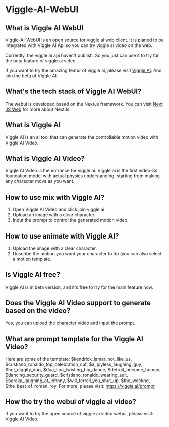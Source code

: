# Viggle-AI-WebUI
## What is Viggle AI WebUI
Viggle-AI-WebUI is an open source for viggle ai web client. It is planed to be integrated with Viggle AI Api so you can try viggle ai video on the web.

Currently, the viggle ai api haven't publish. So you just can use it to try for the beta feature of viggle ai video.

If you want to try the amazing featur of viggle ai, please visit [Viggle AI](https://www.viggleaivideo.com/). And join the beta of Viggle AI.

## What's the tech stack of Viggle AI WebUI?
The webui is developed based on the NextJs framework. You can visit [Next JS Web](https://nextjs.org/) for more about NextJs.

## What is Viggle AI
Viggle AI is an ai tool that can generate the controllable motion video with Viggle AI Video.

## What is Viggle AI Video?
Viggle AI Video is the entrance for viggle ai. Viggle ai is the first video-3d foundation model with actual physics understanding, starting from making any character move as you want.

## How to use mix with Viggle AI?
1. Open Viggle AI Video and click join viggle ai.
2. Upload an image with a clear character.
3. Input the prompt to control the generated motion video.

## How to use animate with Viggle AI?
1. Upload the image with a clear character.
2. Describe the motion you want your character to do (you can also select a motion template.

## Is Viggle AI free?
Viggle AI is in beta version, and it's free to try for the main feature now.

## Does the Viggle AI Video support to generate based on the video?
Yes, you can upload the character video and input the prompt.

## What are prompt template for the Viggle AI Video?
Here are some of the template: $kendrick_lamar_not_like_us, $cristiano_ronaldo_top_celebration_cut, $a_joyless_laughing_guy, $hot_diggity_dog, $dua_lipa_twisting_hip_dance, $detroit_become_human, $dancing_security_guard, $cristiano_ronaldo_wearing_suit, $baraka_laughing_at_johnny, $will_ferrell_you_shut_up, $the_weeknd, $the_best_of_roman_roy. For more, please visit: https://viggle.ai/prompt

## How the try the webui of viggle ai video?
If you want to try the open source of viggle ai video webui, please visit: [Viggle AI Video](https://www.viggleaivideo.com/).
